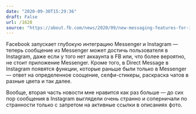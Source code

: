 ```yaml
---
date: "2020-09-30T15:29:36"
draft: False
url: /1628
source: "https://about.fb.com/news/2020/09/new-messaging-features-for-instagram/"
---
```


Facebook запускает глубокую интеграцию Messenger и Instagram — теперь сообщение из Messenger может достичь пользователя в Instagram, даже если у того нет аккаунта в FB или, что более вероятно, не стоит приложение Messenger. Кроме того, в Direct Message в Instagram появятся функции, которые раньше были только в Messenger — ответ на определенное соощение, селфи-стикеры, раскраска чатов в разные цвета и так далее.

Вообще, вторая часть новости мне нравится как раз больше — до сих пор сообщения в Instagram выглядели очень странно и соперничали по странности только с запретом на активные ссылки в описаниях фото.
